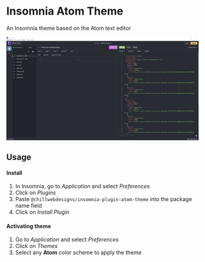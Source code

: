 # Insomnia Atom Theme
An Insomnia theme based on the Atom text editor

<img src="screenshot.jpg">

## Usage

#### Install

1. In Insomnia, go to _Application_ and select _Preferences_
2. Click on _Plugins_
3. Paste `@chillwebdesigns/insomnia-plugin-atom-theme` into the package name field
4. Click on _Install Plugin_

#### Activating theme

1. Go to _Application_ and select _Preferences_
2. Click on _Themes_
3. Select any **Atom** color scheme to apply the theme
